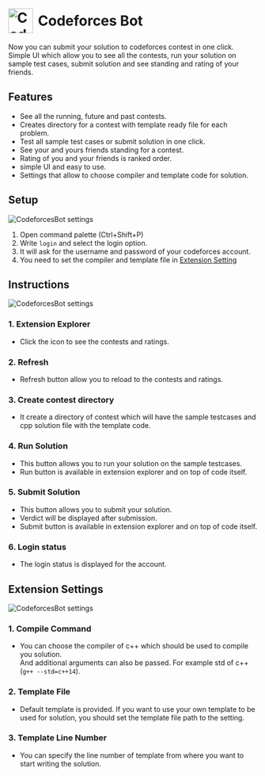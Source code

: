 
# <div style="display:flex;align-items:center"> <img src="https://i.ibb.co/x3CjSMh/circle-cropped.png" width=50px style="padding-right:10px" alt="Codeforces-Bot-help" border="0"> Codeforces Bot </div>

Now you can submit your solution to codeforces contest in one click. <br> 
Simple UI which allow you to see all the contests, run your solution on sample test cases, submit solution and see standing and rating of your friends.

## Features

* See all the running, future and past contests.
* Creates directory for a contest with template ready file for each problem.
* Test all sample test cases or submit solution in one click.
* See your and yours friends standing for a contest.
* Rating of you and your friends is ranked order.
* simple UI and easy to use.
* Settings that allow to choose compiler and template code for solution.


## Setup

![CodeforcesBot settings](https://i.ibb.co/nqGk031/Codeforces-Bot-Login-animation.gif)

1. Open command palette (Ctrl+Shift+P)
2. Write `login` and select the login option.
3. It will ask for the username and password of your codeforces account.
5. You need to set the compiler and template file in [Extension Setting](#Extension-Settings)



## Instructions

![CodeforcesBot settings](https://i.ibb.co/ByCrfcM/Codeforces-Bot.png)

### 1. Extension Explorer
* Click the icon to see the contests and ratings.


### 2. Refresh
* Refresh button allow you to reload to the contests and ratings.


### 3. Create contest directory
* It create a directory of contest which will have the sample testcases and cpp solution file with the template code.

### 4. Run Solution
* This button allows you to run your solution on the sample testcases.
* Run button is available in extension explorer and on top of code itself.

### 5. Submit Solution
* This button allows you to submit your solution.
* Verdict will be displayed after submission.
* Submit button is available in extension explorer and on top of code itself.

### 6. Login status
* The login status is displayed for the account.



## Extension Settings

![CodeforcesBot settings](https://i.ibb.co/RHWdnkH/Codeforces-Bot-Setting.png)

### 1. Compile Command
* You can choose the compiler of c++ which should be used to compile you solution.<br>
And additional arguments can also be passed. For example std of c++ (`g++ --std=c++14`).

### 2. Template File
* Default template is provided. If you want to use your own template to be used for solution, you should set the template file path to the setting.

### 3. Template Line Number
* You can specify the line number of template from where you want to start writing the solution.

